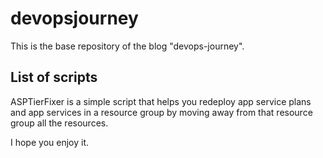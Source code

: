 # devopsjourney
This is the base repository of the blog "devops-journey".

## List of scripts

ASPTierFixer is a simple script that helps you redeploy app service plans and app services in a resource group by moving away from that resource group all the resources.
 
 
 I hope you enjoy it.
